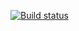 [![Build status](https://ci.appveyor.com/api/projects/status/h8wyj4dm86i5i8kj?svg=true)](https://ci.appveyor.com/project/olvitbriz/zadanie1-2-qjmll)
